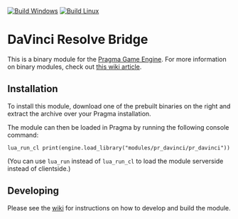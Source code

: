 [![Build Windows](https://github.com/Silverlan/pr_davinci/actions/workflows/build-windows-ci.yml/badge.svg)](https://github.com/Silverlan/pr_davinci/actions/workflows/build-windows-ci.yml) [![Build Linux](https://github.com/Silverlan/pr_davinci/actions/workflows/build-linux-ci.yml/badge.svg)](https://github.com/Silverlan/pr_davinci/actions/workflows/build-linux-ci.yml)

# DaVinci Resolve Bridge
This is a binary module for the [Pragma Game Engine](https://github.com/Silverlan/pragma). For more information on binary modules, check out [this wiki article](https://wiki.pragma-engine.com/books/pragma-engine/page/binary-modules).

## Installation
To install this module, download one of the prebuilt binaries on the right and extract the archive over your Pragma installation.

The module can then be loaded in Pragma by running the following console command:
```
lua_run_cl print(engine.load_library("modules/pr_davinci/pr_davinci"))
```

(You can use `lua_run` instead of `lua_run_cl` to load the module serverside instead of clientside.)

## Developing

Please see the [wiki](https://wiki.pragma-engine.com/books/pragma-engine/page/binary-modules#bkmrk-building-modules) for instructions on how to develop and build the module.
